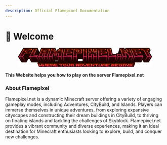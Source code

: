 ```yaml
---
description: Official Flamepixel Documentation
---
```


# 👋 Welcome



<figure><img src=".gitbook/assets/flametitle.png" alt=""><figcaption></figcaption></figure>

**This Website helps you how to play on the server Flamepixel.net**

### About Flamepixel

Flamepixel.net is a dynamic Minecraft server offering a variety of engaging gameplay modes, including Adventures, CityBuild, and Islands. Players can immerse themselves in unique adventures, from exploring expansive cityscapes and constructing their dream buildings in CityBuild, to thriving on floating islands and tackling the challenges of Skyblock. Flamepixel.net provides a vibrant community and diverse experiences, making it an ideal destination for Minecraft enthusiasts looking to explore, build, and conquer new challenges.
